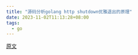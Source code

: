 ```yaml
---
title: "源码分析golang http shutdown优雅退出的原理"
date: 2023-11-02T11:13:28+08:00
tags:
  - go
---
```


[原文](https://xiaorui.cc/archives/5803)
